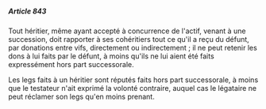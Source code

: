 ##### Article 843

Tout héritier, même ayant accepté à concurrence de l'actif, venant à une succession, doit rapporter à ses cohéritiers tout ce qu'il a reçu du défunt, par donations entre vifs, directement ou indirectement ; il ne peut retenir les dons à lui faits par le défunt, à moins qu'ils ne lui aient été faits expressément hors part successorale.

Les legs faits à un héritier sont réputés faits hors part successorale, à moins que le testateur n'ait exprimé la volonté contraire, auquel cas le légataire ne peut réclamer son legs qu'en moins prenant.

